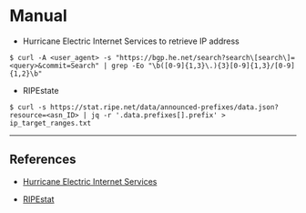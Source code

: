 # Manual

- Hurricane Electric Internet Services to retrieve IP address

```
$ curl -A <user_agent> -s "https://bgp.he.net/search?search\[search\]=<query>&commit=Search" | grep -Eo "\b([0-9]{1,3}\.){3}[0-9]{1,3}/[0-9]{1,2}\b"
```

- RIPEstate

```
$ curl -s https://stat.ripe.net/data/announced-prefixes/data.json?resource=<asn_ID> | jq -r '.data.prefixes[].prefix' > ip_target_ranges.txt
```

---
## References

 - [Hurricane Electric Internet Services](https://bgp.he.net/)
 
 - [RIPEstat](https://stat.ripe.net)